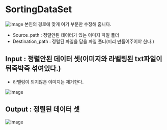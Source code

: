 # SortingDataSet
![image](https://user-images.githubusercontent.com/76835313/126754159-d7acc385-7134-45d2-afb8-b56c666e48ee.png)
본인의 경로에 맞게 여기 부분만 수정해 줍니다.   
* Source_path : 정렬안된 데이터가 있는 이미지 파일 폴더
* Destination_path : 정렬된 파일을 담을 파일 폴더(미리 만들어주어야 한다.)
## Input : 정렬안된 데이터 셋(이미지와 라벨링된 txt파일이 뒤죽박죽 섞여있다.)
* 라벨링이 되지않은 이미지는 제거한다.

![image](https://user-images.githubusercontent.com/76835313/126753661-1037c57b-0d11-49c8-8445-f768b84609ab.png)
## Output : 정렬된 데이터 셋
![image](https://user-images.githubusercontent.com/76835313/126753728-c2d7f32f-1358-4a53-aa72-6c4506eb9c67.png)
